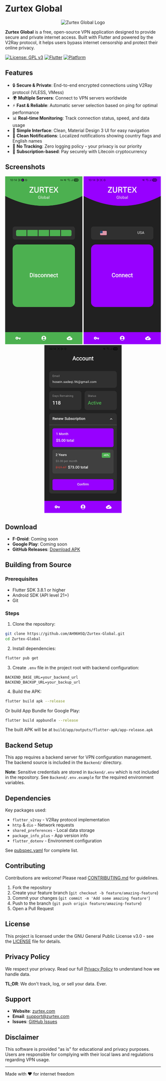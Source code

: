 # Zurtex Global

<p align="center">
  <img src="assets/images/ZurtexLogoSquare.png" alt="Zurtex Global Logo" width="200"/>
</p>

**Zurtex Global** is a free, open-source VPN application designed to provide secure and private internet access. Built with Flutter and powered by the V2Ray protocol, it helps users bypass internet censorship and protect their online privacy.

[![License: GPL v3](https://img.shields.io/badge/License-GPLv3-blue.svg)](https://www.gnu.org/licenses/gpl-3.0)
[![Flutter](https://img.shields.io/badge/Flutter-3.8.1-02569B?logo=flutter)](https://flutter.dev)
[![Platform](https://img.shields.io/badge/Platform-Android-green.svg)](https://www.android.com/)

## Features

- 🔒 **Secure & Private**: End-to-end encrypted connections using V2Ray protocol (VLESS, VMess)
- 🌍 **Multiple Servers**: Connect to VPN servers worldwide
- ⚡ **Fast & Reliable**: Automatic server selection based on ping for optimal performance
- 📊 **Real-time Monitoring**: Track connection status, speed, and data usage
- 🎯 **Simple Interface**: Clean, Material Design 3 UI for easy navigation
- 🔔 **Clean Notifications**: Localized notifications showing country flags and English names
- 🔐 **No Tracking**: Zero logging policy - your privacy is our priority
- 💎 **Subscription-based**: Pay securely with Litecoin cryptocurrency

## Screenshots

<p align="center">
  <img src="fastlane/metadata/android/en-US/images/phoneScreenshots/Screenshot_20251026_101434.jpg" width="250"/>
  <img src="fastlane/metadata/android/en-US/images/phoneScreenshots/Screenshot_20251026_101440.jpg" width="250"/>
  <img src="fastlane/metadata/android/en-US/images/phoneScreenshots/Screenshot_20251026_101456.jpg" width="250"/>
</p>

## Download

- **F-Droid**: Coming soon
- **Google Play**: Coming soon
- **GitHub Releases**: [Download APK](https://github.com/AH96HSQ/Zurtex-Global/releases)

## Building from Source

### Prerequisites

- Flutter SDK 3.8.1 or higher
- Android SDK (API level 21+)
- Git

### Steps

1. Clone the repository:
```bash
git clone https://github.com/AH96HSQ/Zurtex-Global.git
cd Zurtex-Global
```

2. Install dependencies:
```bash
flutter pub get
```

3. Create `.env` file in the project root with backend configuration:
```env
BACKEND_BASE_URL=your_backend_url
BACKEND_BACKUP_URL=your_backup_url
```

4. Build the APK:
```bash
flutter build apk --release
```

Or build App Bundle for Google Play:
```bash
flutter build appbundle --release
```

The built APK will be at `build/app/outputs/flutter-apk/app-release.apk`

## Backend Setup

This app requires a backend server for VPN configuration management. The backend source is included in the `Backend/` directory.

**Note**: Sensitive credentials are stored in `Backend/.env` which is not included in the repository. See `Backend/.env.example` for the required environment variables.

## Dependencies

Key packages used:
- `flutter_v2ray` - V2Ray protocol implementation
- `http` & `dio` - Network requests
- `shared_preferences` - Local data storage
- `package_info_plus` - App version info
- `flutter_dotenv` - Environment configuration

See [pubspec.yaml](pubspec.yaml) for complete list.

## Contributing

Contributions are welcome! Please read [CONTRIBUTING.md](CONTRIBUTING.md) for guidelines.

1. Fork the repository
2. Create your feature branch (`git checkout -b feature/amazing-feature`)
3. Commit your changes (`git commit -m 'Add some amazing feature'`)
4. Push to the branch (`git push origin feature/amazing-feature`)
5. Open a Pull Request

## License

This project is licensed under the GNU General Public License v3.0 - see the [LICENSE](LICENSE) file for details.

## Privacy Policy

We respect your privacy. Read our full [Privacy Policy](PRIVACY.md) to understand how we handle data.

**TL;DR**: We don't track, log, or sell your data. Ever.

## Support

- **Website**: [zurtex.com](https://zurtex.com)
- **Email**: support@zurtex.com
- **Issues**: [GitHub Issues](https://github.com/AH96HSQ/Zurtex-Global/issues)

## Disclaimer

This software is provided "as is" for educational and privacy purposes. Users are responsible for complying with their local laws and regulations regarding VPN usage.

---

Made with ❤️ for internet freedom
